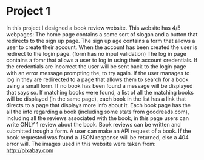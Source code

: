 # Project 1
In this project I designed a book review website.
This website has 4/5 webpages:
The home page contains a some sort of slogan and a button that redirects to the sign up page.
The sign up age contains a form that allows a user to create their account. When the account has been created the user is redirect to the login page. (form has no input validation)
The log in page contains a fomr that allows a user to log in using their account credentials. 
If the credentials are incorrect the user will be sent back to the login page with an error message prompting the, to try again.
If the user manages to log in they are redirected to a page that allows them to search for a book using a small form. If no book has been found a message will be displayed that says so.
If matching books were found, a list of all the matching books will be displayed (in the same page), each book in the list has a link that directs to a page that displays more info about it.
Each book page has the all the info regarding a book (including some stats from goodreads.com), including all the reviews associated with the book, in this page users can write ONLY 1 review about the book. 
Book reviews can be written and submitted trough a form.
A user can make an API request of a book. If the book requested was found a JSON response will be returned, else a 404 error will.
The images used in this website were taken from: http://pixabay.com


